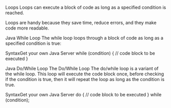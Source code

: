 Loops
Loops can execute a block of code as long as a specified condition is reached.

Loops are handy because they save time, reduce errors, and they make code more readable.

Java While Loop
The while loop loops through a block of code as long as a specified condition is true:

SyntaxGet your own Java Server
while (condition) {
  // code block to be executed
}


Java Do/While Loop
The Do/While Loop
The do/while loop is a variant of the while loop. This loop will execute the code block once, before checking if the condition is true, then it will repeat the loop as long as the condition is true.

SyntaxGet your own Java Server
do {
  // code block to be executed
}
while (condition);

